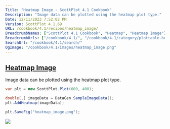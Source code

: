```yaml
---
Title: "Heatmap Image - ScottPlot 4.1 Cookbook"
Description: "Image data can be plotted using the heatmap plot type."
Date: 12/11/2023 7:52:02 PM
Version: ScottPlot 4.1.69
URL: /cookbook/4.1/recipes/heatmap_image/
BreadcrumbNames: ["ScottPlot 4.1 Cookbook", "Heatmap", "Heatmap Image"]
BreadcrumbUrls: ["/cookbook/4.1/", "/cookbook/4.1/category/plottable-heatmap", "/cookbook/4.1/recipes/heatmap_image/"]
SearchUrl: "/cookbook/4.1/search/"
OgImage: "/cookbook/4.1/images/heatmap_image.png"
---
```


<h2><a href='/cookbook/4.1/recipes/heatmap_image/'>Heatmap Image</a></h2>

Image data can be plotted using the heatmap plot type.

```cs
var plt = new ScottPlot.Plot(600, 400);

double[,] imageData = DataGen.SampleImageData();
plt.AddHeatmap(imageData);

plt.SaveFig("heatmap_image.png");
```

<img src='../../images/heatmap_image.png' class='d-block mx-auto my-5' />


